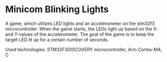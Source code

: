 # Minicom Blinking Lights

A game, which utilizes LED lights and an accelerometer on the stm32f3 microcontroller. When the game starts, the LEDs light up based on the X- and Y-values of the accelerometer. The goal of the game is to keep the target LED lit up for a certain number of seconds.

Used technologies:  STM32F3DISCOVERY microcontroller, Arm Cortex-M4, C
